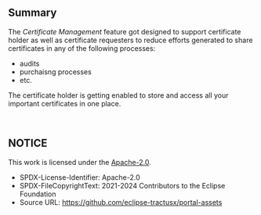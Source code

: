 ## Summary

The _Certificate Management_ feature got designed to support certificate holder as well as certificate requesters to reduce efforts generated to share certificates in any of the following processes:

* audits
* purchaisng processes
* etc.

The certificate holder is getting enabled to store and access all your important certificates in one place.

<br>

## NOTICE

This work is licensed under the [Apache-2.0](https://www.apache.org/licenses/LICENSE-2.0).

- SPDX-License-Identifier: Apache-2.0
- SPDX-FileCopyrightText: 2021-2024 Contributors to the Eclipse Foundation
- Source URL: https://github.com/eclipse-tractusx/portal-assets